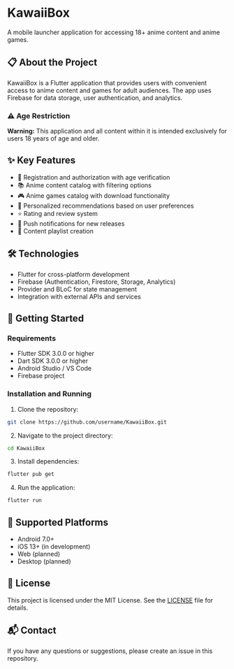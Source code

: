# KawaiiBox

A mobile launcher application for accessing 18+ anime content and anime games.

## 📋 About the Project

KawaiiBox is a Flutter application that provides users with convenient access to anime content and games for adult audiences. The app uses Firebase for data storage, user authentication, and analytics.

### ⚠️ Age Restriction

**Warning:** This application and all content within it is intended exclusively for users 18 years of age and older.

## ✨ Key Features

- 🔐 Registration and authorization with age verification
- 📚 Anime content catalog with filtering options
- 🎮 Anime games catalog with download functionality
- 💖 Personalized recommendations based on user preferences
- ⭐ Rating and review system
- 🔔 Push notifications for new releases
- 🎯 Content playlist creation

## 🛠️ Technologies

- Flutter for cross-platform development
- Firebase (Authentication, Firestore, Storage, Analytics)
- Provider and BLoC for state management
- Integration with external APIs and services

## 🚀 Getting Started

### Requirements

- Flutter SDK 3.0.0 or higher
- Dart SDK 3.0.0 or higher
- Android Studio / VS Code
- Firebase project

### Installation and Running

1. Clone the repository:
```bash
git clone https://github.com/username/KawaiiBox.git
```

2. Navigate to the project directory:
```bash
cd KawaiiBox
```

3. Install dependencies:
```bash
flutter pub get
```

4. Run the application:
```bash
flutter run
```

## 📱 Supported Platforms

- Android 7.0+
- iOS 13+ (in development)
- Web (planned)
- Desktop (planned)

## 📄 License

This project is licensed under the MIT License. See the [LICENSE](LICENSE) file for details.

## 📬 Contact

If you have any questions or suggestions, please create an issue in this repository.